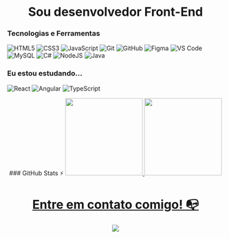 
###  <h1 align="center">Sou desenvolvedor Front-End</h1>


### **Tecnologias e Ferramentas**

<!-- (Aqui você pode adicionar tecnologias que aprendeu no curso, já listamos algumas delas, e outras que já domina)) -->

![HTML5](https://img.shields.io/badge/html5-20232A?logo=html5&logoColor=white&style=for-the-badge)
![CSS3](https://img.shields.io/badge/css-20232A?logo=css3&logoColor=white&style=for-the-badge)
![JavaScript](https://img.shields.io/badge/javascript-20232A?logo=javascript&logoColor=white&style=for-the-badge)
![Git](https://img.shields.io/badge/git-20232A?logo=git&logoColor=white&style=for-the-badge)
![GitHub](https://img.shields.io/badge/github-20232A?logo=github&logoColor=white&style=for-the-badge)
![Figma](https://img.shields.io/badge/figma-20232A?logo=figma&logoColor=white&style=for-the-badge)
![VS Code](https://img.shields.io/badge/vscode-20232A?logo=vscode&logoColor=white&style=for-the-badge)
![MySQL](https://img.shields.io/badge/MySQL-20232A?logo=mysql&logoColor=white&style=for-the-badge)
![C#](https://img.shields.io/badge/csharp-20232A?logo=csharp&logoColor=white&style=for-the-badge)
![NodeJS](https://img.shields.io/badge/nodejs-20232A?logo=nodejs&logoColor=white&style=for-the-badge)
![Java](https://img.shields.io/badge/java-20232A?logo=java&logoColor=white&style=for-the-badge)



### Eu estou estudando...


![React](https://img.shields.io/badge/react-20232A?logo=react&logoColor=white&style=for-the-badge)
![Angular](https://img.shields.io/badge/angular-20232A?logo=angular&logoColor=white&style=for-the-badge)
![TypeScript](https://img.shields.io/badge/typescript-20232A?logo=typescript&logoColor=white&style=for-the-badge)



<div align="center">
  ### GitHub Stats ⚡
<a href="https://github.com/KaykyKallex">
<img height="180em" src="https://github-readme-stats.vercel.app/api/top-langs/?username=KaykyKallex&layout=compact&langs_count=7&theme=dark"/>
<img height="180em" src="https://github-readme-stats.vercel.app/api?username=KaykyKallex&show_icons=true&theme=dark&include_all_commits=true&count_private=true"/>
</div>

### <h1 align="center">Entre em contato comigo! 📭 </h1>
<div align="center">
<a  class="linkedin-icon" href="https://www.linkedin.com/in/kayky-de-souza/" target="_blank"><img src="https://img.shields.io/badge/-LinkedIn-%230077B5?style=for-the-badge&logo=linkedin&logoColor=white" target="_blank"></a>   
</div>
